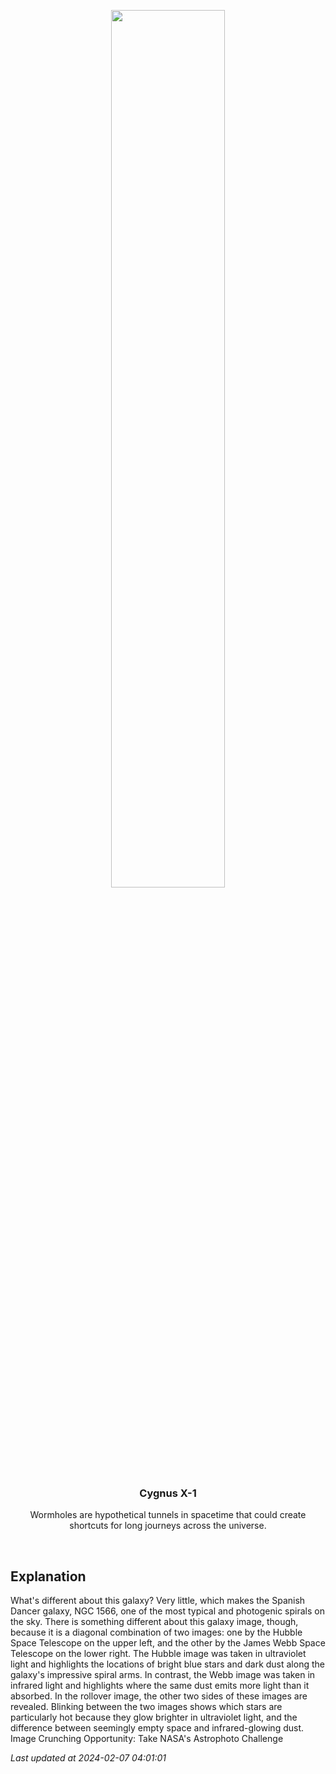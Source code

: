 <p align='center'>
    <img src='https://apod.nasa.gov/apod/image/2402/Ngc1566_HubbleWebb_960.jpg' width='60%' />
    <h3 align="center">Cygnus X-1</h3>
    <p align="center">Wormholes are hypothetical tunnels in spacetime that could create shortcuts for long journeys across the universe.</p>
</p>
<br/>

Explanation
--
What's different about this galaxy? Very little, which makes the Spanish Dancer galaxy, NGC 1566, one of the most typical and photogenic spirals on the sky. There is something different about this galaxy image, though, because it is a diagonal combination of two images: one by the Hubble Space Telescope on the upper left, and the other by the James Webb Space Telescope on the lower right.  The Hubble image was taken in ultraviolet light and highlights the locations of bright blue stars and dark dust along the galaxy's impressive spiral arms. In contrast, the Webb image was taken in infrared light and highlights where the same dust emits more light than it absorbed. In the rollover image, the other two sides of these images are revealed. Blinking between the two images shows which stars are particularly hot because they glow brighter in ultraviolet light, and the difference between seemingly empty space and infrared-glowing dust.   Image Crunching Opportunity:  Take NASA's Astrophoto Challenge


*Last updated at 2024-02-07 04:01:01*
